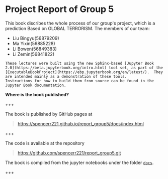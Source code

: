 # Project Report of Group 5
This book discribes the whole process of our group's project, which is a prediction Based on GLOBAL TERRORISM. 
The members of our team:
- Liu Bingyu(56879209)
- Ma Yixin(56885228)
- Li Bowen(56849383) 
- Li Zemin(56841822)

```{note}
These lectures were built using the new Sphinx-based [Jupyter Book 2.0](https://beta.jupyterbook.org/intro.html) tool set, as part of the [ExecutableBookProject](https://ebp.jupyterbook.org/en/latest/).  They are intended mainly as a demonstration of these tools.
Instructions for how to build them from source can be found in the Jupyter Book documentation.
```
**Where is the book published?**

+++

The book is published by GitHub pages at  
> <https://spencerr221.github.io/report_group5/docs/index.html>

+++

The code is available at the repository  
> <https://github.com/spencerr221/report_group5.git>  

The book is compiled from the jupyter notebooks under the folder [`docs`](https://github.com/spencerr221/report_group5/tree/main/docs).

+++


